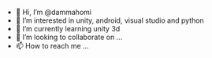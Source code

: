 - 👋 Hi, I’m @dammahomi
- 👀 I’m interested in unity, android, visual studio and python
- 🌱 I’m currently learning unity 3d
- 💞️ I’m looking to collaborate on ...
- 📫 How to reach me ...

<!---
dammahomi/dammahomi is a ✨ special ✨ repository because its `README.md` (this file) appears on your GitHub profile.
You can click the Preview link to take a look at your changes.
--->
